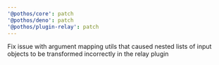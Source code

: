 ```yaml
---
'@pothos/core': patch
'@pothos/deno': patch
'@pothos/plugin-relay': patch
---
```


Fix issue with argument mapping utils that caused nested lists of input objects to be transformed
incorrectly in the relay plugin
